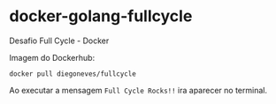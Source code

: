 # docker-golang-fullcycle
Desafio Full Cycle - Docker

Imagem do Dockerhub:
```shell
docker pull diegoneves/fullcycle
```
Ao executar a mensagem `Full Cycle Rocks!!` ira aparecer no terminal.